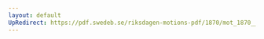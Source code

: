 ```yaml
---
layout: default
UpRedirect: https://pdf.swedeb.se/riksdagen-motions-pdf/1870/mot_1870__ak__00100/mot_1870__ak__00100_001.pdf
---
```

